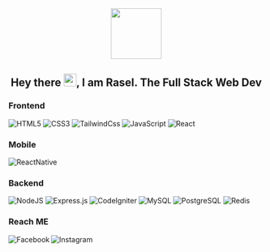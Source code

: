 <div id="header" align="center">
  <img src="https://media.giphy.com/media/lP8xu5t2DLGG045H8F/giphy.gif" width="100"/>
  <br />
  <h2>Hey there <img src="https://media.giphy.com/media/hvRJCLFzcasrR4ia7z/giphy.gif" width="25px">, I am Rasel. The Full Stack Web Dev</h2>
</div>


### Frontend

<div>
  <img  alt="HTML5" src="https://img.shields.io/badge/html5-%23E34F26.svg?style=for-the-badge&logo=html5&logoColor=white"/>
  <img  alt="CSS3" src="https://img.shields.io/badge/css3-%231572B6.svg?style=for-the-badge&logo=css3&logoColor=white"/>
  <img  alt="TailwindCss" src="https://img.shields.io/badge/TailwindCss-0b1c30?style=for-the-badge&logo=Tailwindcss&logoColor=38bef8"/>
  <img  alt="JavaScript" src="https://img.shields.io/badge/javascript-%23323330.svg?style=for-the-badge&logo=javascript&logoColor=%23F7DF1E"/>
  <img  alt="React" src="https://img.shields.io/badge/react-%2320232a.svg?style=for-the-badge&logo=react&logoColor=%2361DAFB"/>
</div>

### Mobile

<div>
  <img alt="ReactNative" src="https://img.shields.io/badge/react%20native-%2320232a.svg?style=for-the-badge&logo=react&logoColor=%2361DAFB"/>
</div>

### Backend

<div>
  <img  alt="NodeJS" src="https://img.shields.io/badge/node.js-%2343853D.svg?style=for-the-badge&logo=node-dot-js&logoColor=white"/>
  <img  alt="Express.js" src="https://img.shields.io/badge/express.js-%23404d59.svg?style=for-the-badge&logo=express&logoColor=%2361DAFB"/>
  <img  alt="CodeIgniter" src="https://img.shields.io/badge/CodeIgniter-white.svg?style=for-the-badge&logo=codeigniter&logoColor=de4712"/>
  <img  alt="MySQL" src="https://img.shields.io/badge/Mysql-ea8d0f.svg?style=for-the-badge&logo=mysql&logoColor=3562a9"/>
  <img  alt="PostgreSQL" src ="https://img.shields.io/badge/Postgresql-31648d?logo=postgresql&logoColor=white&style=for-the-badge"/>
  <img  alt="Redis" src="https://img.shields.io/badge/redis-%23DD0031.svg?style=for-the-badge&logo=redis&logoColor=white"/>  
</div>

### Reach ME

<div>
  <a href="https://www.facebook.com/RaselDevGet">
    <img align="left" alt="Facebook" src="https://img.shields.io/badge/Facebook-4064ac?logo=facebook&logoColor=white&style=for-the-badge" />
  </a>
  <a href="https://www.instagram.com/rasel_dev/">
    <img align="left" alt="Instagram" src="https://img.shields.io/badge/Instagram-d62d77?style=for-the-badge&logo=instagram&logoColor=white" />
  </a>
</div>
